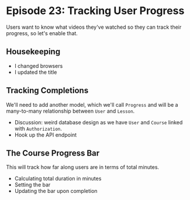 # Episode 23: Tracking User Progress
Users want to know what videos they've watched so they can track their progress, so let's enable that.

## Housekeeping

 - I changed browsers
 - I updated the title

## Tracking Completions
We'll need to add another model, which we'll call `Progress` and will be a many-to-many relationship between `User` and `Lesson`.

 - Discussion: weird database design as we have `User` and `Course` linked with `Authorization`.
 - Hook up the API endpoint

## The Course Progress Bar
This will track how far along users are in terms of total minutes.

 - Calculating total duration in minutes
 - Setting the bar
 - Updating the bar upon completion

